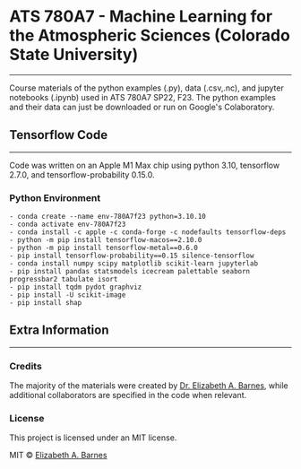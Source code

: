 # ATS 780A7 - Machine Learning for the Atmospheric Sciences (Colorado State University)
***
Course materials of the python examples (.py), data (.csv,.nc), and jupyter notebooks (.ipynb) used in ATS 780A7 SP22, F23. The python examples and their data can just be downloaded or run on Google's Colaboratory.

## Tensorflow Code
***
Code was written on an Apple M1 Max chip using python 3.10, tensorflow 2.7.0, and tensorflow-probability 0.15.0.

### Python Environment
```
- conda create --name env-780A7f23 python=3.10.10
- conda activate env-780A7f23
- conda install -c apple -c conda-forge -c nodefaults tensorflow-deps
- python -m pip install tensorflow-macos==2.10.0
- python -m pip install tensorflow-metal==0.6.0
- pip install tensorflow-probability==0.15 silence-tensorflow
- conda install numpy scipy matplotlib scikit-learn jupyterlab
- pip install pandas statsmodels icecream palettable seaborn progressbar2 tabulate isort
- pip install tqdm pydot graphviz
- pip install -U scikit-image
- pip install shap
```

## Extra Information
***

### Credits
The majority of the materials were created by [Dr. Elizabeth A. Barnes](https://barnes.atmos.colostate.edu), while additional collaborators are specified in the code when relevant.


### License
This project is licensed under an MIT license.

MIT © [Elizabeth A. Barnes](https://github.com/eabarnes1010)
